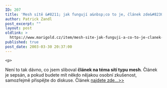 ```yaml
---
ID: 207
title: 'Mesh sítě &#8211; jak fungují a&nbsp;co to je, článek zde&#8230;'
author: Patrick Zandl
post_excerpt: ""
layout: post
oldlink: >
  https://www.marigold.cz/item/mesh-site-jak-funguji-a-co-to-je-clanek-zde
published: true
post_date: 2003-03-30 20:37:00
---
```

	<p>
Není to tak dávno, co jsem sliboval <strong>článek na téma sítí typu mesh</strong>. Článek je sepsán, a pokud budete mít někdo nějakou osobní zkušenost, samozřejmě přispějte do diskuse. Článek <a href="/item/mesh-site-p2p-architektura-v-bezdratovych-sitich" >najdete zde...&gt;&gt;</a>
</p>
